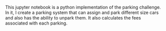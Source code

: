 This jupyter notebook is a python implementation of the parking challenge. In it, I create a parking system that can assign and park different size cars and also has the ability to unpark them. It also calculates the fees associated with each parking.

